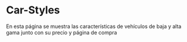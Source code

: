 Car-Styles
==========

En esta página se muestra las características de vehículos de baja y alta gama junto con su precio y página de compra
